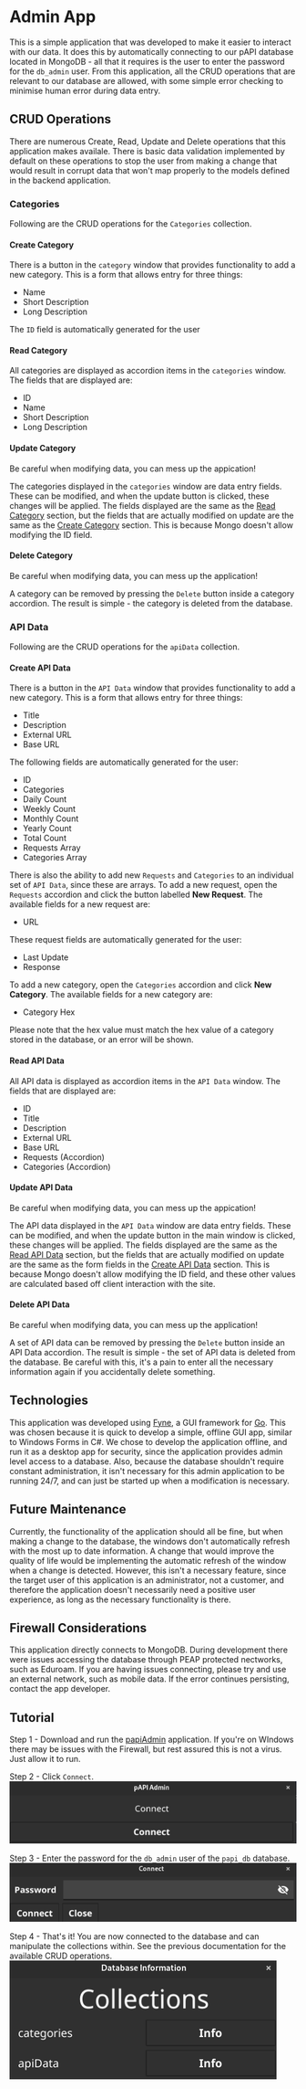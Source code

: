 # Admin App

This is a simple application that was developed to make it easier to interact with our data. It does this by automatically connecting to our pAPI database located in MongoDB - all that it requires is the user to enter the password for the `db_admin` user. From this application, all the CRUD operations that are relevant to our database are allowed, with some simple error checking to minimise human error during data entry.

## CRUD Operations

There are numerous Create, Read, Update and Delete operations that this application makes availale. There is basic data validation implemented by default on these operations to stop the user from making a change that would result in corrupt data that won't map properly to the models defined in the backend application.

### **Categories**

Following are the CRUD operations for the `Categories` collection.

#### **Create Category**

There is a button in the `category` window that provides functionality to add a new category. This is a form that allows entry for three things:

- Name
- Short Description
- Long Description

The `ID` field is automatically generated for the user

#### **Read Category**

All categories are displayed as accordion items in the `categories` window. The fields that are displayed are:

- ID
- Name
- Short Description
- Long Description

#### **Update Category**

Be careful when modifying data, you can mess up the appication!

The categories displayed in the `categories` window are data entry fields. These can be modified, and when the update button is clicked, these changes will be applied. The fields displayed are the same as the [Read Category](#read-category) section, but the fields that are actually modified on update are the same as the [Create Category](#create-category) section. This is because Mongo doesn't allow modifying the ID field.

#### **Delete Category**

Be careful when modifying data, you can mess up the application!

A category can be removed by pressing the `Delete` button inside a category accordion. The result is simple - the category is deleted from the database.

### **API Data**

Following are the CRUD operations for the `apiData` collection.

#### **Create API Data**

There is a button in the `API Data` window that provides functionality to add a new category. This is a form that allows entry for three things:

- Title
- Description
- External URL
- Base URL

The following fields are automatically generated for the user:

- ID
- Categories
- Daily Count
- Weekly Count
- Monthly Count
- Yearly Count
- Total Count
- Requests Array
- Categories Array

There is also the ability to add new `Requests` and `Categories` to an individual set of `API Data`, since these are arrays. To add a new request, open the `Requests` accordion and click the button labelled **New Request**. The available fields for a new request are:

- URL

These request fields are automatically generated for the user:

- Last Update
- Response

To add a new category, open the `Categories` accordion and click **New Category**. The available fields for a new category are:

- Category Hex

Please note that the hex value must match the hex value of a category stored in the database, or an error will be shown.

#### **Read API Data**

All API data is displayed as accordion items in the `API Data` window. The fields that are displayed are:

- ID
- Title
- Description
- External URL
- Base URL
- Requests (Accordion)
- Categories (Accordion)

#### **Update API Data**

Be careful when modifying data, you can mess up the appication!

The API data displayed in the `API Data` window are data entry fields. These can be modified, and when the update button in the main window is clicked, these changes will be applied. The fields displayed are the same as the [Read API Data](#read-api-data) section, but the fields that are actually modified on update are the same as the form fields in the [Create API Data](#create-api-data) section. This is because Mongo doesn't allow modifying the ID field, and these other values are calculated based off client interaction with the site.

#### **Delete API Data**

Be careful when modifying data, you can mess up the application!

A set of API data can be removed by pressing the `Delete` button inside an API Data accordion. The result is simple - the set of API data is deleted from the database. Be careful with this, it's a pain to enter all the necessary information again if you accidentally delete something.

## Technologies

This application was developed using [Fyne](https://fyne.io/), a GUI framework for [Go](https://go.dev/). This was chosen because it is quick to develop a simple, offline GUI app, similar to Windows Forms in C#. We chose to develop the application offline, and run it as a desktop app for security, since the application provides admin level access to a database. Also, because the database shouldn't require constant administration, it isn't necessary for this admin application to be running 24/7, and can just be started up when a modification is necessary.

## Future Maintenance

Currently, the functionality of the application should all be fine, but when making a change to the database, the windows don't automatically refresh with the most up to date information. A change that would improve the quality of life would be implementing the automatic refresh of the window when a change is detected. However, this isn't a necessary feature, since the target user of this application is an administrator, not a customer, and therefore the application doesn't necessarily need a positive user experience, as long as the necessary functionality is there.

## Firewall Considerations

This application directly connects to MongoDB. During development there were issues accessing the database through PEAP protected nectworks, such as Eduroam. If you are having issues connecting, please try and use an external network, such as mobile data. If the error continues persisting, contact the app developer.

## Tutorial

Step 1 - Download and run the [papiAdmin](builds) application. If you're on WIndows there may be issues with the Firewall, but rest assured this is not a virus. Just allow it to run.

Step 2 - Click `Connect`.
![Click Connect](docs/images/walkthrough01.png)

Step 3 - Enter the password for the `db_admin` user of the `papi_db` database.
![Enter password](docs/images/walkthrough02.png)

Step 4 - That's it! You are now connected to the database and can manipulate the collections within. See the previous documentation for the available CRUD operations.
![You're done](docs/images/walkthrough03.png)
